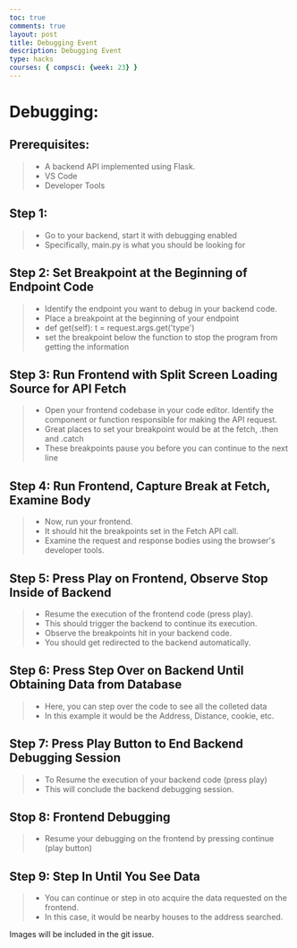 ```yaml
---
toc: true
comments: true
layout: post
title: Debugging Event
description: Debugging Event
type: hacks
courses: { compsci: {week: 23} }
---
```



# Debugging:

## Prerequisites:
>- A backend API implemented using Flask.
>- VS Code
>- Developer Tools

## Step 1: 
>- Go to your backend, start it with debugging enabled 
>- Specifically, main.py is what you should be looking for

## Step 2: Set Breakpoint at the Beginning of Endpoint Code
>- Identify the endpoint you want to debug in your backend code. 
>- Place a breakpoint at the beginning of your endpoint
>- def get(self):
            t = request.args.get('type')
>- set the breakpoint below the function to stop the program from getting the information

## Step 3: Run Frontend with Split Screen Loading Source for API Fetch
>- Open your frontend codebase in your code editor. Identify the component or function responsible for making the API request. 
>- Great places to set your breakpoint would be at the fetch, .then and .catch
>- These breakpoints pause you before you can continue to the next line

## Step 4: Run Frontend, Capture Break at Fetch, Examine Body
>- Now, run your frontend.
>- It should hit the breakpoints set in the Fetch API call. 
>- Examine the request and response bodies using the browser's developer tools.

## Step 5: Press Play on Frontend, Observe Stop Inside of Backend
>- Resume the execution of the frontend code (press play).
>- This should trigger the backend to continue its execution.
>- Observe the breakpoints hit in your backend code.
>- You should get redirected to the backend automatically. 

## Step 6: Press Step Over on Backend Until Obtaining Data from Database
>- Here, you can step over the code to see all the colleted data
>- In this example it would be the Address, Distance, cookie, etc. 

## Step 7: Press Play Button to End Backend Debugging Session
>- To Resume the execution of your backend code (press play)
>- This will conclude the backend debugging session.

## Stop 8: Frontend Debugging
>- Resume your debugging on the frontend by pressing continue (play button)

## Step 9: Step In Until You See Data
>- You can continue or step in oto acquire the data requested on the frontend. 
>- In this case, it would be nearby houses to the address searched.  

Images will be included in the git issue. 




